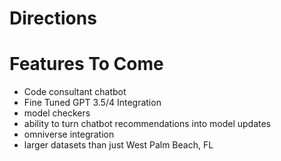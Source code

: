 # Directions

# Features To Come
* Code consultant chatbot
* Fine Tuned GPT 3.5/4 Integration
* model checkers
* ability to turn chatbot recommendations into model updates
* omniverse integration
* larger datasets than just West Palm Beach, FL

